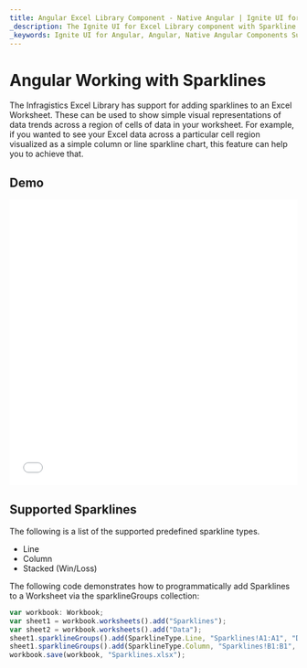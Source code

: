 ```yaml
---
title: Angular Excel Library Component - Native Angular | Ignite UI for Angular
_description: The Ignite UI for Excel Library component with Sparkline support.
_keywords: Ignite UI for Angular, Angular, Native Angular Components Suite, Native Angular Controls, Native Angular Components, Native Angular Components Library, Angular Excel Library, Angular Excel Library Example, Angular Excel Library Component, Angular Excel Engine, Sparkline
---
```


# Angular Working with Sparklines

The Infragistics Excel Library has support for adding sparklines to an Excel Worksheet. These can be used to show simple visual representations of data trends across a region of cells of data in your worksheet. For example, if you wanted to see your Excel data across a particular cell region visualized as a simple column or line sparkline chart, this feature can help you to achieve that.

## Demo

<div class="sample-container loading" style="height: 500px">
    <iframe id="excel-library-overview-sample-iframe" src='{environment:dvDemosBaseUrl}/excel/excel-library-working-with-sparklines' width="100%" height="100%" seamless frameBorder="0" onload="onXPlatSampleIframeContentLoaded(this);"></iframe>
</div>


<div class="divider--half"></div>

## Supported Sparklines

The following is a list of the supported predefined sparkline types.

-   Line
-   Column
-   Stacked (Win/Loss)

The following code demonstrates how to programmatically add Sparklines to a Worksheet via the sparklineGroups collection:

```ts
var workbook: Workbook;
var sheet1 = workbook.worksheets().add("Sparklines");
var sheet2 = workbook.worksheets().add("Data");
sheet1.sparklineGroups().add(SparklineType.Line, "Sparklines!A1:A1", "Data!A2:A11");
sheet1.sparklineGroups().add(SparklineType.Column, "Sparklines!B1:B1", "Data!A2:A11");
workbook.save(workbook, "Sparklines.xlsx");
```
